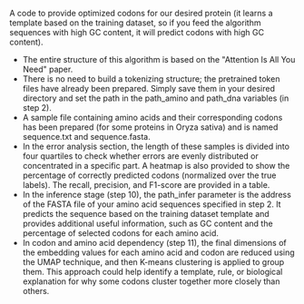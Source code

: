 A code to provide optimized codons for our desired protein (it learns a template based on the training dataset, so if you feed the algorithm sequences with high GC content, it will predict codons with high GC content).

- The entire structure of this algorithm is based on the "Attention Is All You Need" paper.
- There is no need to build a tokenizing structure; the pretrained token files have already been prepared. Simply save them in your desired directory and set the path in the path_amino and path_dna variables (in step 2).
- A sample file containing amino acids and their corresponding codons has been prepared (for some proteins in Oryza sativa) and is named sequence.txt and sequence.fasta.
- In the error analysis section, the length of these samples is divided into four quartiles to check whether errors are evenly distributed or concentrated in a specific part. A heatmap is also provided to show the percentage of correctly predicted codons (normalized over the true labels). The recall, precision, and F1-score are provided in a table.
- In the inference stage (step 10), the path_infer parameter is the address of the FASTA file of your amino acid sequences specified in step 2. It predicts the sequence based on the training dataset template and provides additional useful information, such as GC content and the percentage of selected codons for each amino acid.
- In codon and amino acid dependency (step 11), the final dimensions of the embedding values for each amino acid and codon are reduced using the UMAP technique, and then K-means clustering is applied to group them. This approach could help identify a template, rule, or biological explanation for why some codons cluster together more closely than others.